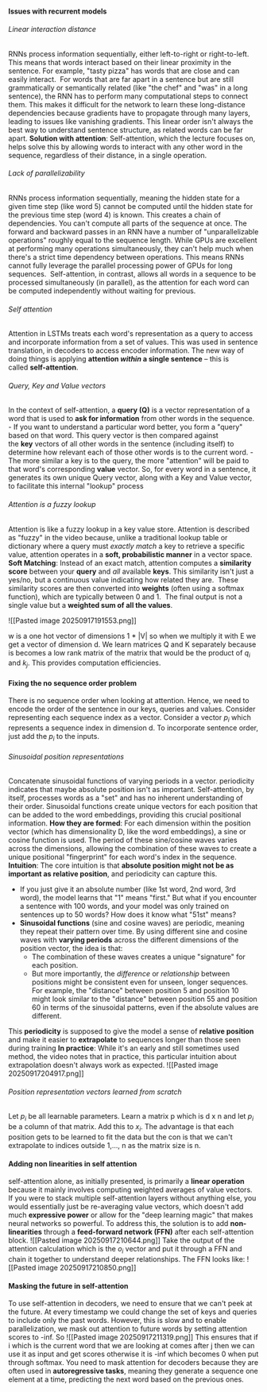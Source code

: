 #### Issues with recurrent models
###### Linear interaction distance
RNNs process information sequentially, either left-to-right or right-to-left. This means that words interact based on their linear proximity in the sentence. For example, "tasty pizza" has words that are close and can easily interact.
 For words that are far apart in a sentence but are still grammatically or semantically related (like "the chef" and "was" in a long sentence), the RNN has to perform many computational steps to connect them. This makes it difficult for the network to learn these long-distance dependencies because gradients have to propagate through many layers, leading to issues like vanishing gradients. This linear order isn't always the best way to understand sentence structure, as related words can be far apart. **Solution with attention**: Self-attention, which the lecture focuses on, helps solve this by allowing words to interact with any other word in the sequence, regardless of their distance, in a single operation.
 
###### Lack of parallelizability
RNNs process information sequentially, meaning the hidden state for a given time step (like word 5) cannot be computed until the hidden state for the previous time step (word 4) is known. This creates a chain of dependencies. You can't compute all parts of the sequence at once. The forward and backward passes in an RNN have a number of "unparallelizable operations" roughly equal to the sequence length. While GPUs are excellent at performing many operations simultaneously, they can't help much when there's a strict time dependency between operations. This means RNNs cannot fully leverage the parallel processing power of GPUs for long sequences.  Self-attention, in contrast, allows all words in a sequence to be processed simultaneously (in parallel), as the attention for each word can be computed independently without waiting for previous.

###### Self attention
Attention in LSTMs treats each word's representation as a query to access and incorporate information from a set of values. This was used in sentence translation, in decoders to access encoder information. The new way of doing things is applying **attention _within_ a single sentence** – this is called **self-attention**.

###### Query, Key and Value vectors
In the context of self-attention, a **query (Q)** is a vector representation of a word that is used to **ask for information** from other words in the sequence. - If you want to understand a particular word better, you form a "query" based on that word. This query vector is then compared against the **key** vectors of all other words in the sentence (including itself) to determine how relevant each of those other words is to the current word. - The more similar a key is to the query, the more "attention" will be paid to that word's corresponding **value** vector. So, for every word in a sentence, it generates its own unique Query vector, along with a Key and Value vector, to facilitate this internal "lookup" process

###### Attention is a fuzzy lookup
Attention is like a fuzzy lookup in a key value store. Attention is described as "fuzzy" in the video because, unlike a traditional lookup table or dictionary where a query must _exactly match_ a key to retrieve a specific value, attention operates in a **soft, probabilistic manner** in a vector space. 
**Soft Matching**: Instead of an exact match, attention computes a **similarity score** between your **query** and _all_ available **keys**. This similarity isn't just a yes/no, but a continuous value indicating how related they are.  These similarity scores are then converted into **weights** (often using a softmax function), which are typically between 0 and 1.  The final output is not a single value but a **weighted sum of all the values**.

![[Pasted image 20250917191553.png]]

w is a one hot vector of dimensions 1 * |V| so when we multiply it with E we get a vector of dimension d. 
We learn matrices Q and K separately because is becomes a low rank matrix of the matrix that would be the product of $q_i$ and $k_j$. This provides computation efficiencies. 

#### Fixing the no sequence order problem
There is no sequence order when looking at attention. Hence, we need to encode the order of the sentence in our keys, queries and values. Consider representing each sequence index as a vector.  Consider a vector $p_i$ which represents a sequence index in dimension d. To incorporate sentence order, just add the $p_i$ to the inputs. 
###### Sinusoidal position representations
Concatenate sinusoidal functions of varying periods in a vector. periodicity indicates that maybe absolute position isn't as important. 
Self-attention, by itself, processes words as a "set" and has no inherent understanding of their order. Sinusoidal functions create unique vectors for each position that can be added to the word embeddings, providing this crucial positional information.
**How they are formed**: For each dimension within the position vector (which has dimensionality D, like the word embeddings), a sine or cosine function is used. The period of these sine/cosine waves varies across the dimensions, allowing the combination of these waves to create a unique positional "fingerprint" for each word's index in the sequence.
**Intuition**: The core intuition is that **absolute position might not be as important as relative position**, and periodicity can capture this. 
- If you just give it an absolute number (like 1st word, 2nd word, 3rd word), the model learns that "1" means "first." But what if you encounter a sentence with 100 words, and your model was only trained on sentences up to 50 words? How does it know what "51st" means?
- **Sinusoidal functions** (sine and cosine waves) are periodic, meaning they repeat their pattern over time. By using different sine and cosine waves with **varying periods** across the different dimensions of the position vector, the idea is that:
    - The combination of these waves creates a unique "signature" for each position.
    - But more importantly, the _difference_ or _relationship_ between positions might be consistent even for unseen, longer sequences. For example, the "distance" between position 5 and position 10 might look similar to the "distance" between position 55 and position 60 in terms of the sinusoidal patterns, even if the absolute values are different.

This **periodicity** is supposed to give the model a sense of **relative position** and make it easier to **extrapolate** to sequences longer than those seen during training
**In practice**: While it's an early and still sometimes used method, the video notes that in practice, this particular intuition about extrapolation doesn't always work as expected. 
![[Pasted image 20250917204917.png]]
###### Position representation vectors learned from scratch
Let $p_i$ be all learnable parameters. Learn a matrix p which is d x n and let $p_i$ be a column of that matrix.  Add this to $x_i$. The advantage is that each position gets to be learned to fit the data but the con is that we can't extrapolate to indices outside 1,..., n as the matrix size is n.

#### Adding non linearities in self attention
self-attention alone, as initially presented, is primarily a **linear operation** because it mainly involves computing weighted averages of value vectors. If you were to stack multiple self-attention layers without anything else, you would essentially just be re-averaging value vectors, which doesn't add much **expressive power** or allow for the "deep learning magic" that makes neural networks so powerful. To address this, the solution is to add **non-linearities** through a **feed-forward network (FFN)** after each self-attention block.
![[Pasted image 20250917210644.png]]
Take the output of the attention calculation which is the $o_i$ vector and put it through a FFN and chain it together to understand deeper relationships. The FFN looks like:
![[Pasted image 20250917210850.png]]

#### Masking the future in self-attention
To use self-attention in decoders, we need to ensure that we can't peek at the future. At every timestamp we could change the set of keys and queries to include only the past words. However, this is slow and to enable parallelization, we mask out attention to future words by setting attention scores to -inf. So 
![[Pasted image 20250917211319.png]]
This ensures that if i which is the current word that we are looking at comes after j then we can use it as input and get scores otherwise it is -inf which becomes 0 when put through softmax. 
You need to mask attention for decoders because they are often used in **autoregressive tasks**, meaning they generate a sequence one element at a time, predicting the next word based on the previous ones.
